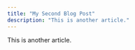 ```yaml
---
title: "My Second Blog Post"
description: "This is another article."
---
```


This is another article.
